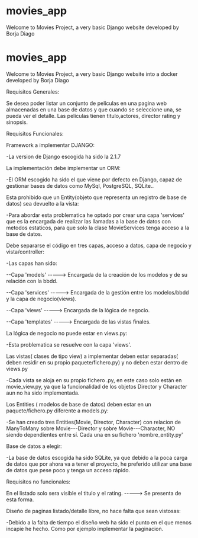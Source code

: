 # movies_app
Welcome to Movies Project, a very basic Django website developed by Borja Diago

# movies_app
Welcome to Movies Project, a very basic Django website into a docker developed by Borja Diago

Requisitos Generales:

Se desea poder listar un conjunto de películas en una pagina web almacenadas en una base de datos y que cuando se seleccione una, se pueda ver el detalle. Las películas tienen titulo,actores, director rating y sinopsis. 


Requisitos Funcionales:

Framework a implementar DJANGO:

-La version de Django escogida ha sido la 2.1.7


La implementación debe implementar un ORM:

-El ORM escogido ha sido el que viene por defecto en Django, capaz de gestionar bases de datos como MySql, PostgreSQL, SQLite..


Esta prohibido que un Entity(objeto que representa un registro de base de datos) sea devuelto a la vista:

-Para abordar esta problematica he optado por crear una capa 'services' que es la encargada de realizar las llamadas a la base de datos con metodos estaticos, para que solo la clase MovieServices tenga acceso a la base de datos.


Debe separarse el código en tres capas, acceso a datos, capa de negocio y vista/controller:

-Las capas han sido:

--Capa 'models' -----> Encargada de la creación de los modelos y de su relación con la bbdd.

--Capa 'services' -----> Encargada de la gestión entre los modelos/bbdd y la capa de negocio(views).

--Capa 'views' -----> Encargada de la lógica de negocio.

--Capa 'templates' -----> Encargada de las vistas finales.


La lógica de negocio no puede estar en views.py:

-Esta problematica se resuelve con la capa 'views'.


Las vistas( clases de tipo view) a implementar deben estar separadas( deben residir en su propio paquete/fichero.py) y no deben estar dentro de views.py

-Cada vista se aloja en su propio fichero .py, en este caso solo están en movie_view.py, ya que la funcionalidad de los objetos Director y Character aun no ha sido implementada.


Los Entities ( modelos de base de datos) deben estar en un paquete/fichero.py diferente a models.py:

-Se han creado tres Entities(Movie, Director, Character) con relacion de ManyToMany sobre Movie---Director y sobre Movie---Character, NO siendo dependientes entre sí. Cada una en su fichero 'nombre_entity.py'

Base de datos a elegir:

-La base de datos escogida ha sido SQLite, ya que debido a la poca carga de datos que por ahora va a tener el proyecto, he preferido utilizar una base de datos que pese poco y tenga un acceso rápido.


Requisitos no funcionales:

En el listado solo sera visible el titulo y el rating. -----> Se presenta de esta forma.

Diseño de paginas listado/detalle libre, no hace falta que sean vistosas:

-Debido a la falta de tiempo el diseño web ha sido el punto en el que menos incapie he hecho. Como por ejemplo implementar la paginacion.

